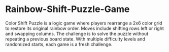 # Rainbow-Shift-Puzzle-Game
Color Shift Puzzle is a logic game where players rearrange a 2x6 color grid to restore its original rainbow order. Moves include shifting rows left or right and swapping columns. The challenge is to solve the puzzle without repeating a previous board state. With multiple difficulty levels and randomized starts, each game is a fresh challenge.
